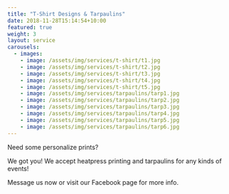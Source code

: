 ```yaml
---
title: "T-Shirt Designs & Tarpaulins"
date: 2018-11-28T15:14:54+10:00
featured: true
weight: 3
layout: service
carousels:
  - images: 
    - image: /assets/img/services/t-shirt/t1.jpg
    - image: /assets/img/services/t-shirt/t2.jpg
    - image: /assets/img/services/t-shirt/t3.jpg
    - image: /assets/img/services/t-shirt/t4.jpg
    - image: /assets/img/services/t-shirt/t5.jpg
    - image: /assets/img/services/tarpaulins/tarp1.jpg
    - image: /assets/img/services/tarpaulins/tarp2.jpg
    - image: /assets/img/services/tarpaulins/tarp3.jpg
    - image: /assets/img/services/tarpaulins/tarp4.jpg
    - image: /assets/img/services/tarpaulins/tarp5.jpg
    - image: /assets/img/services/tarpaulins/tarp6.jpg
---
```


Need some personalize prints? 

We got you! We accept heatpress printing and tarpaulins for any kinds of events! 

Message us now or visit our Facebook page for more info.